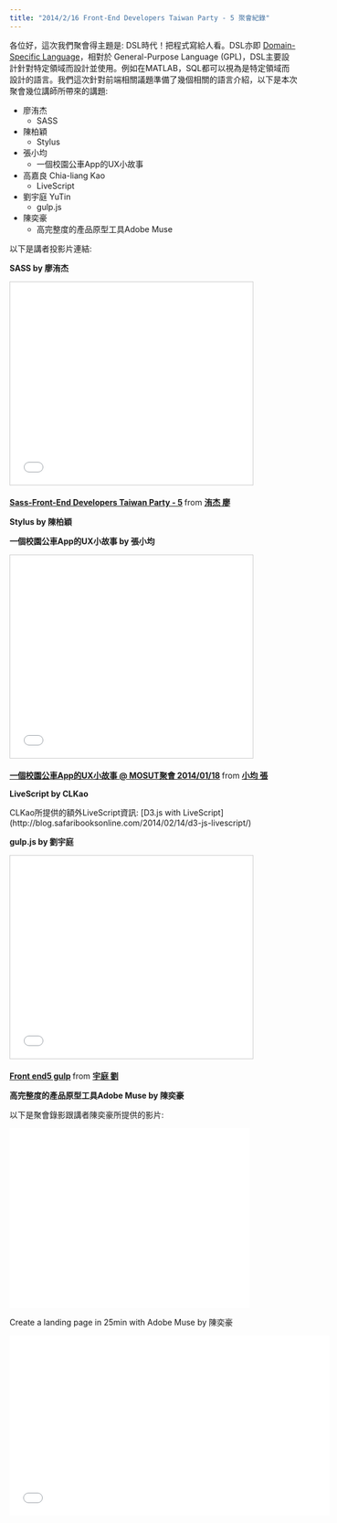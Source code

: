 ```yaml
---
title: "2014/2/16 Front-End Developers Taiwan Party - 5 聚會紀錄"
---
```


各位好，這次我們聚會得主題是: DSL時代！把程式寫給人看。DSL亦即 [Domain-Specific Language](http://en.wikipedia.org/wiki/Domain-specific_language)，相對於 General-Purpose Language (GPL)，DSL主要設計針對特定領域而設計並使用。例如在MATLAB，SQL都可以視為是特定領域而設計的語言。我們這次針對前端相關議題準備了幾個相關的語言介紹，以下是本次聚會幾位講師所帶來的講題:

* 廖洧杰
  * SASS
* 陳柏穎
  * Stylus
* 張小均
  * 一個校園公車App的UX小故事
* 高嘉良 Chia-liang Kao
  * LiveScript
* 劉宇庭 YuTin
  * gulp.js
* 陳奕豪
  * 高完整度的產品原型工具Adobe Muse

以下是講者投影片連結:

**SASS by 廖洧杰**
<p>
<iframe src="//www.slideshare.net/slideshow/embed_code/31257014" width="425" height="355" frameborder="0" marginwidth="0" marginheight="0" scrolling="no" style="border:1px solid #CCC; border-width:1px; margin-bottom:5px; max-width: 100%;" allowfullscreen> </iframe> <div style="margin-bottom:5px"> <strong> <a href="//www.slideshare.net/sfismy/sass-31257014" title="Sass-Front-End Developers Taiwan Party - 5" target="_blank">Sass-Front-End Developers Taiwan Party - 5</a> </strong> from <strong><a href="//www.slideshare.net/sfismy" target="_blank">洧杰 廖</a></strong> </div>
</p>

**Stylus by 陳柏穎**
<p>
<script async class="speakerdeck-embed" data-id="86458e707aab013100284ac8b0a52c08" data-ratio="1.33333333333333" src="//speakerdeck.com/assets/embed.js"></script>
</p>

**一個校園公車App的UX小故事 by 張小均**
<p>
<iframe src="//www.slideshare.net/slideshow/embed_code/30138030" width="425" height="355" frameborder="0" marginwidth="0" marginheight="0" scrolling="no" style="border:1px solid #CCC; border-width:1px; margin-bottom:5px; max-width: 100%;" allowfullscreen> </iframe> <div style="margin-bottom:5px"> <strong> <a href="//www.slideshare.net/ssuser968e8d/appux" title="一個校園公車App的UX小故事 @ MOSUT聚會 2014/01/18" target="_blank">一個校園公車App的UX小故事 @ MOSUT聚會 2014/01/18</a> </strong> from <strong><a href="//www.slideshare.net/ssuser968e8d" target="_blank">小均 張</a></strong> </div>
</p>

**LiveScript by CLKao**
<p>
<script async class="speakerdeck-embed" data-id="5e01ebb07914013188c36efb74ab2287" data-ratio="1.33333333333333" src="//speakerdeck.com/assets/embed.js"></script>
</p>
CLKao所提供的額外LiveScript資訊: [D3.js with LiveScript](http://blog.safaribooksonline.com/2014/02/14/d3-js-livescript/)

**gulp.js by 劉宇庭**
<p>
<iframe src="//www.slideshare.net/slideshow/embed_code/31262746" width="425" height="355" frameborder="0" marginwidth="0" marginheight="0" scrolling="no" style="border:1px solid #CCC; border-width:1px; margin-bottom:5px; max-width: 100%;" allowfullscreen> </iframe> <div style="margin-bottom:5px"> <strong> <a href="//www.slideshare.net/yuting1987/front-end5-gulp" title="Front end5 gulp" target="_blank">Front end5 gulp</a> </strong> from <strong><a href="//www.slideshare.net/yuting1987" target="_blank">宇庭 劉</a></strong> </div>
</p>

**高完整度的產品原型工具Adobe Muse by 陳奕豪**
<p>
<script async class="speakerdeck-embed" data-id="8a1d37707832013117e27a3d3f60dcf4" data-ratio="1.33333333333333" src="//speakerdeck.com/assets/embed.js"></script>
</p>

以下是聚會錄影跟講者陳奕豪所提供的影片:

<p>
<iframe width="420" height="315" src="//www.youtube.com/embed/WQjbmpHDGVw" frameborder="0" allowfullscreen></iframe>
</p>

Create a landing page in 25min with Adobe Muse by 陳奕豪
<p>
<iframe width="560" height="315" src="//www.youtube.com/embed/a3xGz5FjoeI" frameborder="0" allowfullscreen></iframe>
</p>
